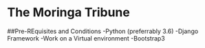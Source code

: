 # The Moringa Tribune

##Pre-REquisites and Conditions
-Python (preferrably 3.6)
-Django Framework
-Work on a Virtual environment
-Bootstrap3
